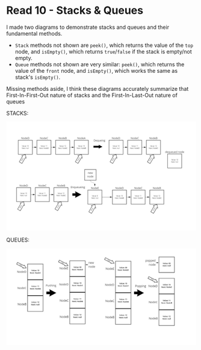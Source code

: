 # Read 10 - Stacks & Queues

I made two diagrams to demonstrate stacks and queues and their fundamental methods.

- `Stack` methods not shown are `peek()`, which returns the value of the `top` node, and `isEmpty()`, which returns `true`/`false` if the stack is empty/not empty.
- `Queue` methods not shown are very similar: `peek()`, which returns the value of the `front` node, and `isEmpty()`, which works the same as stack's `isEmpty()`.

Missing methods aside, I think these diagrams accurately summarize that First-In-First-Out nature of stacks and the First-In-Last-Out nature of queues

STACKS:

![Stacks diagram](./read-10-queue-diagram.jpg)

QUEUES:

![Queues diagram](./read-10-stacks-diagram.jpg)